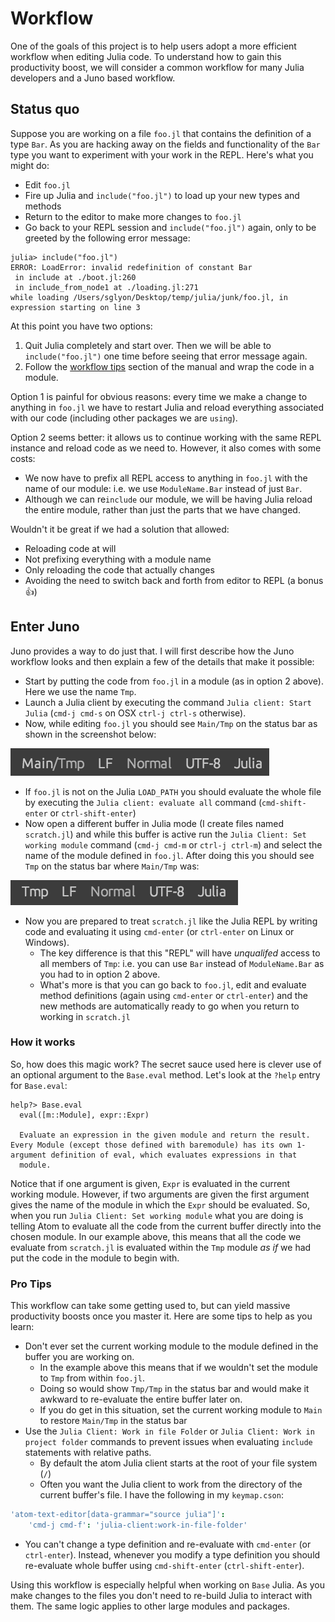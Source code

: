 <!--
TODO: should we call "this project" Juno? I saw in communication.md we did,
but I'm not sure
 -->

# Workflow

One of the goals of this project is to help users adopt a more efficient
workflow when editing Julia code. To understand how to gain this productivity
boost, we will consider a common workflow for many Julia developers and a Juno
based workflow.

## Status quo

Suppose you are working on a file `foo.jl` that contains the definition of a
type `Bar`. As you are hacking away on the fields and functionality of the `Bar`
type you want to experiment with your work in the REPL. Here's what you might do:

- Edit `foo.jl`
- Fire up Julia and `include("foo.jl")` to load up your new types and methods
- Return to the editor to make more changes to `foo.jl`
- Go back to your REPL session and `include("foo.jl")` again, only to be greeted
  by the following error message:

```
julia> include("foo.jl")
ERROR: LoadError: invalid redefinition of constant Bar
 in include at ./boot.jl:260
 in include_from_node1 at ./loading.jl:271
while loading /Users/sglyon/Desktop/temp/julia/junk/foo.jl, in expression starting on line 3
```

At this point you have two options:

1. Quit Julia completely and start over. Then we will be able to
   `include("foo.jl")` one time before seeing that error message again.
2. Follow the [workflow tips](http://docs.julialang.org/en/latest/manual/workflow-tips/#repl-based-workflow)
   section of the manual and wrap the code in a module.

Option 1 is painful for obvious reasons: every time we make a change to anything
in `foo.jl` we have to restart Julia  and reload everything associated with our
code (including other packages we are `using`).

Option 2 seems better: it allows us to continue working with the same REPL
instance and reload code as we need to. However, it also comes with some costs:

- We now have to prefix all REPL access to anything in `foo.jl` with the name
  of our module: i.e. we use `ModuleName.Bar` instead of just `Bar`.
- Although we can re`include` our module, we will be having Julia reload the
  entire module, rather than just the parts that we have changed.

Wouldn't it be great if we had a solution that allowed:

- Reloading code at will
- Not prefixing everything with a module name
- Only reloading the code that actually changes
- Avoiding the need to switch back and forth from editor to REPL (a bonus :+1:)

## Enter Juno

Juno provides a way to do just that. I will first describe how the Juno workflow
looks and then explain a few of the details that make it possible:

- Start by putting the code from `foo.jl` in a module (as in option 2 above).
  Here we use the name `Tmp`.
- Launch a Julia client by executing the command `Julia client: Start Julia`
  (`cmd-j cmd-s` on OSX `ctrl-j ctrl-s` otherwise).
- Now, while editing `foo.jl` you should see `Main/Tmp` on the status
  bar as shown in the screenshot below:

![](static/main_modulename.png)

- If `foo.jl` is not on the Julia `LOAD_PATH` you should evaluate the
  whole file by executing the `Julia client: evaluate all` command
  (`cmd-shift-enter` or `ctrl-shift-enter`)
- Now open a different buffer in Julia mode (I create files named `scratch.jl`)
  and while this buffer is active run the `Julia Client: Set working module`
  command (`cmd-j cmd-m` or `ctrl-j ctrl-m`) and select the name of the module
  defined in `foo.jl`. After doing this you should see `Tmp` on the status
  bar where `Main/Tmp` was:

![](static/scratch_modulename.png)

- Now you are prepared to treat `scratch.jl` like the Julia REPL by writing code
  and evaluating it using `cmd-enter` (or `ctrl-enter` on Linux or Windows).
    - The key difference is that this "REPL" will have  _unqualifed_ access to
      all members of `Tmp`: i.e. you can use `Bar` instead of `ModuleName.Bar`
      as you had to in option 2 above.
    - What's more is that you can go back to `foo.jl`, edit and evaluate method
      definitions (again using `cmd-enter` or `ctrl-enter`) and the new methods
      are automatically ready to go when you return to working in `scratch.jl`

### How it works

So, how does this magic work? The secret sauce used here is clever use of an
optional argument to the `Base.eval` method. Let's look at the `?help` entry for
`Base.eval`:

```
help?> Base.eval
  eval([m::Module], expr::Expr)

  Evaluate an expression in the given module and return the result. Every Module (except those defined with baremodule) has its own 1-argument definition of eval, which evaluates expressions in that
  module.
```

Notice that if one argument is given, `Expr` is evaluated in the current working
module. However, if two arguments are given the first argument gives the name of
the module in which the `Expr` should be evaluated. So, when you run `Julia
Client: Set working module` what you are doing is telling Atom to evaluate all
the code from the current buffer directly into the chosen module. In our example
above, this means that all the code we evaluate from `scratch.jl` is evaluated
within the `Tmp` module _as if_ we had put the code in the module to begin with.

### Pro Tips

This workflow can take some getting used to, but can yield massive productivity
boosts once you master it. Here are some tips to help as you learn:

- Don't ever set the current working module to the module defined in the buffer
you are working on.
    - In the example above this means that if we wouldn't set the module to `Tmp`
      from within `foo.jl`.
    - Doing so would show `Tmp/Tmp` in the status bar and would make it awkward
      to re-evaluate the entire buffer later on.
    - If you do get in this situation, set the current working module to `Main`
      to restore `Main/Tmp` in the status bar
- Use the  `Julia Client: Work in file Folder` or `Julia Client: Work in project
folder` commands to prevent issues when evaluating `include` statements with
relative paths.
    - By default the atom Julia client starts at the root of your file system (`/`)
    - Often you want the Julia client to work from the directory of the current
      buffer's file. I have the following in my `keymap.cson`:

```coffeescript
'atom-text-editor[data-grammar="source julia"]':
    'cmd-j cmd-f': 'julia-client:work-in-file-folder'
```

- You can't change a type definition and re-evaluate with `cmd-enter` (or
`ctrl-enter`). Instead, whenever you modify a type definition you should
re-evaluate whole buffer using `cmd-shift-enter` (`ctrl-shift-enter`).

Using this workflow is especially helpful when working on `Base` Julia. As you
make changes to the files you don't need to re-build Julia to interact with
them. The same logic applies to other large modules and packages.
